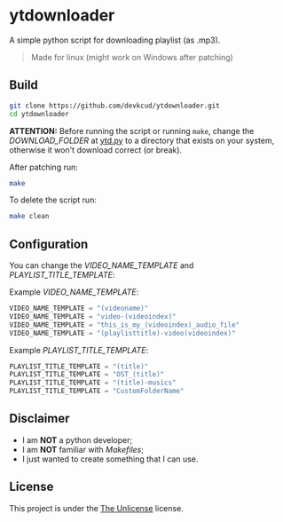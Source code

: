 # ytdownloader

A simple python script for downloading playlist (as .mp3).  
> Made for linux (might work on Windows after patching)

## Build

```bash
git clone https://github.com/devkcud/ytdownloader.git
cd ytdownloader
```

**ATTENTION:** Before running the script or running `make`, change the _DOWNLOAD_FOLDER_ at [ytd.py](ytd.py) to a directory that exists on your system, otherwise it won't download correct (or break).

After patching run:
```bash
make
```

To delete the script run:
```bash
make clean
```

## Configuration

You can change the _VIDEO_NAME_TEMPLATE_ and _PLAYLIST_TITLE_TEMPLATE_:

Example _VIDEO_NAME_TEMPLATE_:
```python
VIDEO_NAME_TEMPLATE = "(videoname)"
VIDEO_NAME_TEMPLATE = "video-(videoindex)"
VIDEO_NAME_TEMPLATE = "this_is_my_(videoindex)_audio_file"
VIDEO_NAME_TEMPLATE = "(playlisttitle)-video(videoindex)"
```

Example _PLAYLIST_TITLE_TEMPLATE_:
```python
PLAYLIST_TITLE_TEMPLATE = "(title)"
PLAYLIST_TITLE_TEMPLATE = "OST_(title)"
PLAYLIST_TITLE_TEMPLATE = "(title)-musics"
PLAYLIST_TITLE_TEMPLATE = "CustomFolderName"
```

## Disclaimer

- I am **NOT** a python developer;
- I am **NOT** familiar with _Makefiles_;
- I just wanted to create something that I can use.

## License

This project is under the [The Unlicense](LICENSE) license.
